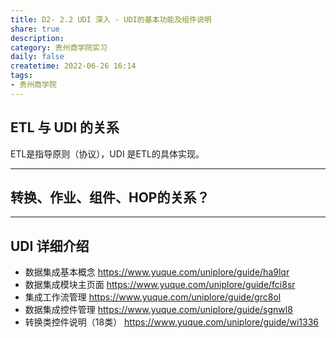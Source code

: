 ```yaml
---
title: D2- 2.2 UDI 深入 - UDI的基本功能及组件说明
share: true
description:  
category: 贵州商学院实习
daily: false
createtime: 2022-06-26 16:14
tags:
- 贵州商学院
---
```


## ETL 与 UDI 的关系
ETL是指导原则（协议），UDI 是ETL的具体实现。

---
## 转换、作业、组件、HOP的关系？

---
## UDI 详细介绍
- 数据集成基本概念 https://www.yuque.com/uniplore/guide/ha9lqr
- 数据集成模块主页面 https://www.yuque.com/uniplore/guide/fci8sr
- 集成工作流管理 https://www.yuque.com/uniplore/guide/grc8ol
- 数据集成控件管理 https://www.yuque.com/uniplore/guide/sgnwl8
- 转换类控件说明（18类） https://www.yuque.com/uniplore/guide/wi1336 